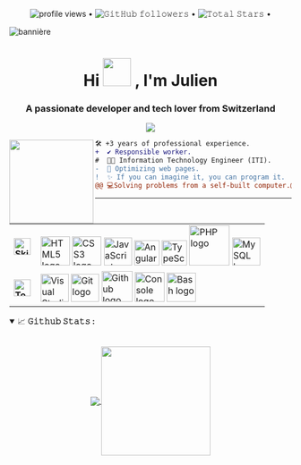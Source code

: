 <p align="center">
  <img alt = "profile views" src="https://komarev.com/ghpvc/?username=GovindSingh9447&style=flat&color=blue"> •  
  <img alt="𝙶𝚒𝚝𝙷𝚞𝚋 𝚏𝚘𝚕𝚕𝚘𝚠𝚎𝚛𝚜" src="https://img.shields.io/github/followers/GovindSingh9447?label=Followers&style=social"> •
  <img src="https://img.shields.io/github/stars/GovindSingh9447?label=Stars" alt="𝚃𝚘𝚝𝚊𝚕 𝚂𝚝𝚊𝚛𝚜"> •
</p>

![bannière](https://user-images.githubusercontent.com/74038190/225813708-98b745f2-7d22-48cf-9150-083f1b00d6c9.gif)
<h1 align="center">Hi <img width="50" src="https://user-images.githubusercontent.com/74038190/216120981-b9507c36-0e04-4469-8e27-c99271b45ba5.png"> , I'm Julien</h1>
<h3 align="center">A passionate developer and tech lover from Switzerland</h3>


<p align="center">
  <img src="https://readme-typing-svg.herokuapp.com?font=ROBOT&duration=2500&size=20&color=39FF14&background=000000&center=true&vCenter=true&width=490&lines=%3E+I'm+a+Full+Stack+Developer.">
</p>

  <!-- Profile Picture -->
<img align="left" height="150" src="https://i.giphy.com/media/v1.Y2lkPTc5MGI3NjExNjV4N2FrZnM1dmxoMTF3ZGdodzY5aXRjODhhc24yaW90Y3hhZ2I4OSZlcD12MV9pbnRlcm5hbF9naWZfYnlfaWQmY3Q9Zw/QDjpIL6oNCVZ4qzGs7/giphy.webp"/>

  <!-- Description -->
```diff
🛠️ +3 years of professional experience.
+  ✔️ Responsible worker.
#  👨‍💻 Information Technology Engineer (ITI).
-  🚀 Optimizing web pages.
!  ✨ If you can imagine it, you can program it. 
@@ 💻Solving problems from a self-built computer.@@
```

 <!-- Skills and Tools-->
---
<table align="center">
    <tr>
        <td style="font-weight: bold; padding-right: 10px; vertical-align: center; border: none;">
          <img src="https://media2.giphy.com/media/QssGEmpkyEOhBCb7e1/giphy.gif?cid=ecf05e47a0n3gi1bfqntqmob8g9aid1oyj2wr3ds3mg700bl&rid=giphy.gif" width="30" alt="Skills gif">
        </td>
        <td>
          <img src="https://i.giphy.com/media/XAxylRMCdpbEWUAvr8/200.webp" width="52" alt="HTML5 logo" />
          <img src="https://i.giphy.com/media/fsEaZldNC8A1PJ3mwp/200.webp" width="52" alt="CSS3 logo" />
          <img src="https://i.giphy.com/media/ln7z2eWriiQAllfVcn/200w.webp" width="50" alt="JavaScript logo" />
          <img src="https://i.giphy.com/media/XEDIHHp3i8bVoEdxd7/200.webp" width="45" alt="Angular logo" />
          <img src="https://cdn.jsdelivr.net/gh/devicons/devicon/icons/typescript/typescript-original.svg" width="45" alt="TypeScript logo" />
          <img src="https://i.giphy.com/media/JqDcpPX8vWahUny0pE/200.webp" width="72" alt="PHP logo" />
          <img src="https://cdn.jsdelivr.net/gh/devicons/devicon/icons/mysql/mysql-original.svg" width="50" alt="MySQL logo" />
        </td>
    </tr>
    <tr>
        <td style="font-weight: bold; padding-right: 10px; vertical-align: center; border: none;">
          <img src="https://media.giphy.com/media/TEnXkcsHrP4YedChhA/giphy.gif" width="30" alt="Tools gif">
        </td>
        <td>
          <img src="https://img.icons8.com/color/48/000000/visual-studio-code-2019.png" width="50" alt="Visual Studio logo" />
          <img src="https://cdn.jsdelivr.net/gh/devicons/devicon/icons/git/git-original.svg" width="50" alt="Git logo" />
          <img src="https://img.icons8.com/fluent/48/000000/github.png" width="55" alt="Github logo" />
          <img src="https://img.icons8.com/color/48/000000/console.png" width="53" alt="Console logo" />
          <img src="https://cdn.jsdelivr.net/gh/devicons/devicon/icons/bash/bash-original.svg" width="52" alt="Bash logo" />
        </td>
    </tr>
</table>


<details open="">
<summary>
  <g-emoji class="g-emoji" alias="chart_with_upwards_trend" fallback-src="https://github.githubassets.com/images/icons/emoji/unicode/1f4c8.png">📈</g-emoji>
  <strong>𝙶𝚒𝚝𝚑𝚞𝚋 𝚂𝚝𝚊𝚝𝚜 : </strong>
</summary>
<br>

<p align="center">
  <a href="https://github.com/GovindSingh9447">
    <img align="center" src="https://github-readme-stats.vercel.app/api?username=GovindSingh9447&show_icons=true&hide_border=true&title_color=94b4a4&amp&icon_color=FFFFFF&amp&text_color=FFFFFF&amp&bg_color=000000&count_private=true&include_all_commits=true"/>
  </a>
  <a href="https://github.com/GovindSingh9447">
    <img align="center" height="195px" src="https://github-readme-stats.vercel.app/api/top-langs/?username=GovindSingh9447&text_color=FFFFFF&bg_color=000000&title_color=94b4a4&langs_count=15&layout=compact&hide_border=true" />
  </a>
</p>
</details>
<br>


